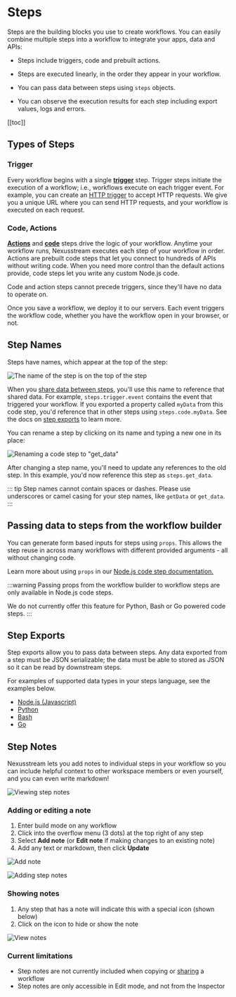 # Steps

Steps are the building blocks you use to create workflows. You can easily combine multiple steps into a workflow to integrate your apps, data and APIs: 

- Steps include triggers, code and prebuilt actions.

- Steps are executed linearly, in the order they appear in your workflow.

- You can pass data between steps using `steps` objects.

- You can observe the execution results for each step including export values, logs and errors.

[[toc]]

## Types of Steps

### Trigger

Every workflow begins with a single [**trigger**](/workflows/steps/triggers/) step. Trigger steps initiate the execution of a workflow; i.e., workflows execute on each trigger event. For example, you can create an [HTTP trigger](/workflows/steps/triggers/#http) to accept HTTP requests. We give you a unique URL where you can send HTTP requests, and your workflow is executed on each request.

### Code, Actions

[**Actions**](https://khulnasoft.com/docs/components#actions) and [**code**](/code/) steps drive the logic of your workflow. Anytime your workflow runs, Nexusstream executes each step of your workflow in order. Actions are prebuilt code steps that let you connect to hundreds of APIs without writing code. When you need more control than the default actions provide, code steps let you write any custom Node.js code.

Code and action steps cannot precede triggers, since they'll have no data to operate on.

Once you save a workflow, we deploy it to our servers. Each event triggers the workflow code, whether you have the workflow open in your browser, or not.

## Step Names

Steps have names, which appear at the top of the step:

![The name of the step is on the top of the step](https://res.cloudinary.com/nexusstreamin/image/upload/v1647958883/docs/components/CleanShot_2022-03-22_at_10.20.52_2x_ngo5r5.png)

When you [share data between steps](#step-exports), you'll use this name to reference that shared data. For example, `steps.trigger.event` contains the event that triggered your workflow. If you exported a property called `myData` from this code step, you'd reference that in other steps using `steps.code.myData`. See the docs on [step exports](#step-exports) to learn more.

You can rename a step by clicking on its name and typing a new one in its place:

![Renaming a code step to "get_data"](https://res.cloudinary.com/nexusstreamin/image/upload/v1647959120/docs/components/CleanShot_2022-03-22_at_10.24.32_zfxrwd.gif)

After changing a step name, you'll need to update any references to the old step. In this example, you'd now reference this step as `steps.get_data`.

::: tip
Step names cannot contain spaces or dashes. Please use underscores or camel casing for your step names, like `getData` or `get_data`.
:::

## Passing data to steps from the workflow builder

You can generate form based inputs for steps using `props`. This allows the step reuse in across many workflows with different provided arguments - all without changing code.

Learn more about using `props` in our [Node.js code step documentation.](/code/nodejs/#passing-props-to-code-steps)

:::warning
Passing props from the workflow builder to workflow steps are only available in Node.js code steps.

We do not currently offer this feature for Python, Bash or Go powered code steps.
:::

## Step Exports

Step exports allow you to pass data between steps. Any data exported from a step must be JSON serializable; the data must be able to stored as JSON so it can be read by downstream steps.

For examples of supported data types in your steps language, see the examples below.

* [Node.js (Javascript)](/code/nodejs/#sharing-data-between-steps)
* [Python](/code/python/#sharing-data-between-steps)
* [Bash](/code/bash/#sharing-data-between-steps)
* [Go](/code/go/#sharing-data-between-steps)

## Step Notes

Nexusstream lets you add notes to individual steps in your workflow so you can  include helpful context to other workspace members or even yourself, and you can even write markdown!

![Viewing step notes](https://res.cloudinary.com/nexusstreamin/image/upload/v1698167274/view_notes_zto8bp.png)

### Adding or editing a note
1. Enter build mode on any workflow
2. Click into the overflow menu (3 dots) at the top right of any step
3. Select **Add note** (or **Edit note** if making changes to an existing note)
4. Add any text or markdown, then click **Update**

![Add note](https://res.cloudinary.com/nexusstreamin/image/upload/v1698167274/add_note_kvvxju.png)

![Adding step notes](https://res.cloudinary.com/nexusstreamin/image/upload/v1698167274/add_note_zg62i2.gif)

### Showing notes
1. Any step that has a note will indicate this with a special icon (shown below)
2. Click on the icon to hide or show the note

![View notes](https://res.cloudinary.com/nexusstreamin/image/upload/v1698167274/view_note_p5uvkg.gif)

### Current limitations
- Step notes are not currently included when copying or [sharing](/workflows/sharing) a workflow
- Step notes are only accessible in Edit mode, and not from the Inspector

<Footer />
